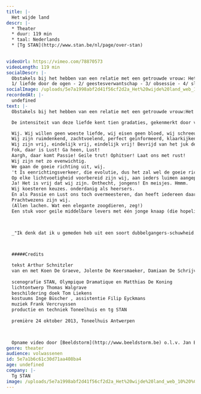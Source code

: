 ```yaml
---
title: |-
  Het wijde land
descr: |-
  * Theater
  * duur: 119 min
  * taal: Nederlands
  * [Tg STAN](http://www.stan.be/nl/page/over-stan)

  ‍
videoUrl: https://vimeo.com/78870573
videoLength: 119 min
socialDescr: |-
  Obstakels bij het hebben van een relatie met een getrouwde vrouw: Het is toegestaan de vrouw van een ander te verleiden wanneer men het gevaar loopt te sterven van liefde voor haar.De intensiteit van deze liefde kent tien gradaties, gekenmerkt door volgende tekens:
  1/ liefde door de ogen - 2/ geestesverwantschap - 3/ obsessie - 4/ slapeloosheid - 5/ vermageren - 6/ afkeer van plezier - 7/ verlies van fatsoen - 8/ waanzin - 9/ vervaging en verzwakking - 10/ uiteindelijk, de dood.(uit de Kamasutra)
socialImage: /uploads/5e7a1998abf2d41f56cf2d2a_Het%20wijde%20land_web_10%20%C2%A9%20Bart%20Grietens.jpg
recordedAt: |-
  undefined
text: |-
  Obstakels bij het hebben van een relatie met een getrouwde vrouw:Het is toegestaan de vrouw van een ander te verleiden wanneer men het gevaar loopt te sterven van liefde voor haar.

  De intensiteit van deze liefde kent tien gradaties, gekenmerkt door volgende tekens:1/ liefde door de ogen -  2/ geestesverwantschap - 3/ obsessie - 4/ slapeloosheid - 5/ vermageren - 6/ afkeer van plezier - 7/ verlies van fatsoen - 8/ waanzin - 9/ vervaging en verzwakking - 10/ uiteindelijk, de dood.(uit de Kamasutra)

  Wij. Wij willen geen woeste liefde, wij eisen geen bloed, wij schreeuwen niet om wraak. Niet meer.
  Wij zijn ruimdenkend, zachtvoelend, perfect geïnformeerd, klaarkijkend en warm.
  Wij zijn vrij, eindelijk vrij, eindelijk vrij! Bevrijd van het juk der instincten.
  Fok, daar is Lust! Ga heen, Lust!
  Aargh, daar komt Passie! Geile trut! Ophitser! Laat ons met rust!
  Wij zijn net zo evenwichtig.
  We gaan de goeie richting uit, wij.
  't Is eenrichtingsverkeer, die evolutie, dus het zal wel de goeie richting zijn?!
  Op elke lichtvoetigheid voorbereid zijn wij, aan ieders luimen aangepast.
  Ja! Het is vrij dat wij zijn. Onthecht, jongens! En meisjes. Hmmm.
  Wij koesteren keuzes. onderdanig als heersers.
  En als Passie en Lust ons toch overmeesteren, dan heeft iedereen daar begrip voor. Jep! Iedereen.
  Prachtwezens zijn wij.
  (Allen lachen. Wat een elegante zoogdieren, zeg!)
  Een stuk voor geile middelbare levers met één jonge knaap (die hopelijk sterft op het eind, de eikel).

  ‍

  _"Ik denk dat ik u gemeden heb uit een soort dubbelgangers-schuwheid... Uw determinisme zo goed als uw scepsis - wat de mensen pessimisme noemen -, uw gegrepen zijn door de waarheden van het onbewuste, door het driftleven van de mensen, uw ondermijning van de cultureel-conventionele zekerheden, het persisteren van uw gedachten bij de polariteit van liefhebben en sterven, dat alles trof me met een beangstigende vertrouwdheid ( - ).  Zo heb ik de indruk gekregen, dat u door intuïtie - maar eigenlijk als gevolg van precieze zelfwaarneming - alles weet, wat ik door moeizame arbeid bij andere mensen heb blootgelegd."_(Fragment uit een brief van Sigmund Freud aan Arthur Schnitzler uit 1922)

  ‍

  #####Credits

  tekst Arthur Schnitzler
  van en met Koen De Graeve, Jolente De Keersmaeker, Damiaan De Schrijver, Sara De Roo, Charlotte Vandermeersch, Stijn Van Opstal en Geert Van Rampelberg
  
  scenografie STAN, Olympique Dramatique en Matthias De Koning
  lichtontwerp Thomas Walgrave
  beschildering doek Tom Liekens
  kostuums Inge Büscher , assistentie Filip Eyckmans
  muziek Frank Vercruyssen
  productie en techniek Toneelhuis en tg STAN
  
  première 24 oktober 2013, Toneelhuis Antwerpen

  ‍

  Opname video door [Beeldstorm](http://www.beeldstorm.be) o.l.v. Jan Bosteels
genre: theater
audience: volwassenen
id: 5e7a1b6c61c30d71aa408ba4
age: undefined
company: |-
  Tg STAN
image: /uploads/5e7a1998abf2d41f56cf2d2a_Het%20wijde%20land_web_10%20%C2%A9%20Bart%20Grietens.jpg
---
```

